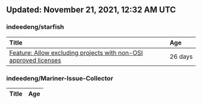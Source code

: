 ## Updated: November 21, 2021, 12:32 AM UTC


### indeedeng/starfish
|**Title**|**Age**|
|:----|:----|
|[Feature: Allow excluding projects with non-OSI approved licenses](https://github.com/indeedeng/starfish/issues/126)|26&nbsp;days|


### indeedeng/Mariner-Issue-Collector
|**Title**|**Age**|
|:----|:----|
